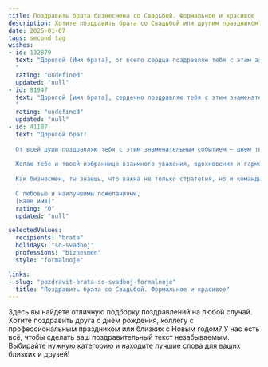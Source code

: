 ```yaml
---
title: Поздравить брата бизнесмена со Свадьбой. Формальное и красивое
description: Хотите поздравить брата со Свадьбой или другим праздником? Наш ИИ создаст незабываемое поздравление, а вы обязательно выделитесь среди других.  
date: 2025-01-07
tags: second tag
wishes:
- id: 132879
  text: "Дорогой (Имя брата), от всего сердца поздравляю тебя с этим замечательным событием – твоей свадьбой! Желаю тебе и твоей супруге долгих лет счастливой семейной жизни, полного взаимопонимания, любви и благополучия. Пусть ваш союз будет крепким и надежным, как фундамент успешного бизнеса, которым ты так мастерски владеешь.  Здоровья, процветания и всего самого наилучшего!
  "
  rating: "undefined"
  updated: "null"
- id: 81947
  text: "Дорогой [имя брата], сердечно поздравляю тебя с этим знаменательным событием в твоей жизни! Желаю тебе и твоей прекрасной половине долгих, счастливых лет в браке, наполненных любовью, взаимопониманием и процветанием. Пусть ваш союз будет надежной опорой и источником вдохновения для вас обоих.  Пусть ваша совместная жизнь будет успешной во всех начинаниях, будь то в бизнесе, в семье или в личной жизни. Счастья вам, любви и благополучия!
  "
  rating: "undefined"
  updated: "null"
- id: 41187
  text: "Дорогой брат!
  
  От всей души поздравляю тебя с этим знаменательным событием — днем твоей свадьбы! Это прекрасная веха на пути к чистому и светлому будущему, полному радости и счастья.
  
  Желаю тебе и твоей избраннице взаимного уважения, вдохновения и гармонии в вашей семье. Пусть каждый день вашей совместной жизни будет наполнен теплом, любовью и новыми достижениями.
  
  Как бизнесмен, ты знаешь, что важна не только стратегия, но и команды. Пусть ваша команда будет крепкой и сплоченной, а каждая общая цель — достижимой.
  
  С любовью и наилучшими пожеланиями,
  [Ваше имя]"
  rating: "0"
  updated: "null"

selectedValues:
  recipients: "brata"
  holidays: "so-svadboj"
  professions: "biznesmen"
  style: "formalnoje"

links:
- slug: "pozdravit-brata-so-svadboj-formalnoje"
  title: "Поздравить брата со Свадьбой. Формальное и красивое"
---
```


Здесь вы найдете отличную подборку поздравлений на любой случай. 
Хотите поздравить друга с днём рождения, коллегу с профессиональным праздником или близких с Новым годом? У нас есть всё, чтобы сделать ваш поздравительный текст незабываемым. Выбирайте нужную категорию и находите лучшие слова для ваших близких и друзей!
